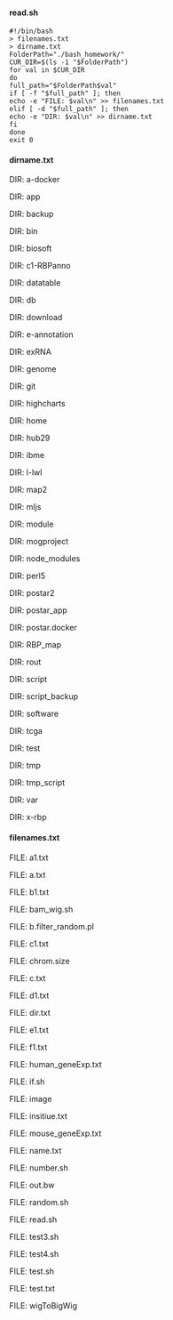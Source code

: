 #### read.sh
```
#!/bin/bash
> filenames.txt
> dirname.txt
FolderPath="./bash_homework/"
CUR_DIR=$(ls -1 "$FolderPath")
for val in $CUR_DIR
do
full_path="$FolderPath$val"
if [ -f "$full_path" ]; then
echo -e "FILE: $val\n" >> filenames.txt
elif [ -d "$full_path" ]; then
echo -e "DIR: $val\n" >> dirname.txt
fi
done
exit 0
```
#### dirname.txt
DIR: a-docker

DIR: app

DIR: backup

DIR: bin

DIR: biosoft

DIR: c1-RBPanno

DIR: datatable

DIR: db

DIR: download

DIR: e-annotation

DIR: exRNA

DIR: genome

DIR: git

DIR: highcharts

DIR: home

DIR: hub29

DIR: ibme

DIR: l-lwl

DIR: map2

DIR: mljs

DIR: module

DIR: mogproject

DIR: node_modules

DIR: perl5

DIR: postar2

DIR: postar_app

DIR: postar.docker

DIR: RBP_map

DIR: rout

DIR: script

DIR: script_backup

DIR: software

DIR: tcga

DIR: test

DIR: tmp

DIR: tmp_script

DIR: var

DIR: x-rbp

#### filenames.txt
FILE: a1.txt

FILE: a.txt

FILE: b1.txt

FILE: bam_wig.sh

FILE: b.filter_random.pl

FILE: c1.txt

FILE: chrom.size

FILE: c.txt

FILE: d1.txt

FILE: dir.txt

FILE: e1.txt

FILE: f1.txt

FILE: human_geneExp.txt

FILE: if.sh

FILE: image

FILE: insitiue.txt

FILE: mouse_geneExp.txt

FILE: name.txt

FILE: number.sh

FILE: out.bw

FILE: random.sh

FILE: read.sh

FILE: test3.sh

FILE: test4.sh

FILE: test.sh

FILE: test.txt

FILE: wigToBigWig

